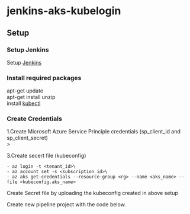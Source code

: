 # jenkins-aks-kubelogin

## Setup

### Setup Jenkins
Setup [Jenkins](https://docs.microsoft.com/en-us/azure/developer/jenkins/configure-on-linux-vm)

### Install required packages
apt-get update\
apt-get install unzip\
install [kubectl](https://kubernetes.io/docs/tasks/tools/install-kubectl-linux/#install-using-native-package-management)

### Create Credentials

1.Create Microsoft Azure Service Principle credentials (sp_client_id and sp_client_secret)\
    > 

3.Create secert file (kubeconfig)
    
    - az login -t <tenant_id>\
    - az account set -s <subscription_id>\
    - az aks get-credentials --resource-group <rg> --name <aks_name> --file <kubeconfig.aks_name>

Create Secret file by uploading the kubeconfig created in above setup


Create new pipeline project with the code below.
